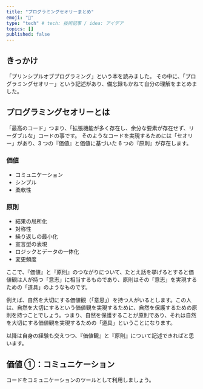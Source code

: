 ```yaml
---
title: "プログラミングセオリーまとめ"
emoji: "🦔"
type: "tech" # tech: 技術記事 / idea: アイデア
topics: []
published: false
---
```


## きっかけ

「プリンシプルオブプログラミング」という本を読みました。
その中に、「プログラミングセオリー」という記述があり、備忘録もかねて自分の理解をまとめました。

## プログラミングセオリーとは

「最高のコード」つまり、「拡張機能が多く存在し、余分な要素が存在せず、リーダブルな」コードの事です。
そのようなコードを実現するためには「セオリー」があり、3 つの『価値』と価値に基づいた 6 つの『原則』が存在します。

### 価値

- コミュニケーション
- シンプル
- 柔軟性

### 原則

- 結果の局所化
- 対称性
- 繰り返しの最小化
- 宣言型の表現
- ロジックとデータの一体化
- 変更頻度

ここで、『価値』と『原則』のつながりについて、たとえ話を挙げるとすると価値観は人が持つ「意志」に相当するものであり、原則はその「意志」を実現するための「道具」のようなものです。

例えば、自然を大切にする価値観（「意思」）を持つ人がいるとします。この人は、自然を大切にするという価値観を実現するために、自然を保護するための原則を持つことでしょう。つまり、自然を保護することが原則であり、それは自然を大切にする価値観を実現するための「道具」ということになります。

以降は自身の経験も交えつつ、『価値観』と『原則』について記述できればと思います。

## 価値 ①：コミュニケーション

コードをコミュニケーションのツールとして利用しましょう。
